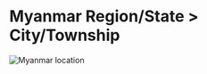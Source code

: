 # Myanmar Region/State > City/Township

![Myanmar location](https://github.com/myohanhtet/my_location/blob/master/ss.png?raw=true "Myanmar locatio")